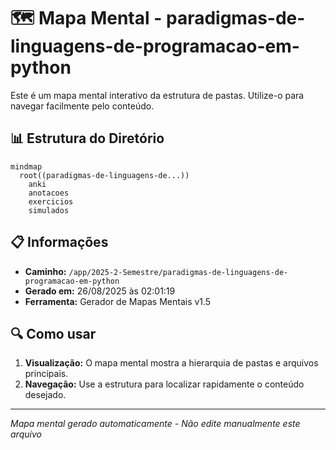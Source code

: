 # 🗺️ Mapa Mental - paradigmas-de-linguagens-de-programacao-em-python

Este é um mapa mental interativo da estrutura de pastas. Utilize-o para navegar facilmente pelo conteúdo.

## 📊 Estrutura do Diretório

```mermaid
mindmap
  root((paradigmas-de-linguagens-de...))
    anki
    anotacoes
    exercicios
    simulados
```

## 📋 Informações

- **Caminho:** `/app/2025-2-Semestre/paradigmas-de-linguagens-de-programacao-em-python`
- **Gerado em:** 26/08/2025 às 02:01:19
- **Ferramenta:** Gerador de Mapas Mentais v1.5

## 🔍 Como usar

1. **Visualização:** O mapa mental mostra a hierarquia de pastas e arquivos principais.
2. **Navegação:** Use a estrutura para localizar rapidamente o conteúdo desejado.

---
*Mapa mental gerado automaticamente - Não edite manualmente este arquivo*
